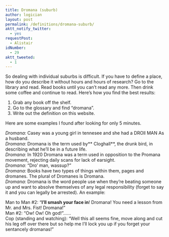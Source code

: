 ```yaml
---
title: Dromana (suburb)
author: logician
layout: post
permalink: /definitions/dromana-suburb/
aktt_notify_twitter:
  - yes
requestPost:
  - Alistair
idNumber:
  - 29
aktt_tweeted:
  - 1
---
```

So dealing with individual suburbs is difficult. If you have to define a place, how do you describe it without hours and hours of research? <!--more-->Go to the library and read. Read books until you can&#8217;t read any more. Then drink some coffee and continue to read. Here&#8217;s how you find the best results:

1. Grab any book off the shelf.  
2. Go to the glossary and find &#8220;dromana&#8221;.  
3. Write out the definition on this website.

Here are some examples I found after looking for only 5 minutes.

*Dromana:* Casey was a young girl in tennesee and she had a DROll MAN As a husband.  
*Dromana:* Dromana is the term used by** Cloghall**, the drunk bird, in describing what he&#8217;ll be in a future life.  
*Dromana:* In 1920 Dromana was a term used in opposition to the Promana movement, rejecting daily scans for lack of earsight.  
*Dromana:* &#8220;Dro&#8217; man, wassup?&#8221;  
*Dromana:* Books have two types of things within them, pages and dromanes. The plural of Dromanes is Dromana.  
*Dromana:* Dromana is the word people use when they&#8217;re beating someone up and want to absolve themselves of any legal responsibility (forget to say it and you can legally be arrested). An example:

Man to Man #2: &#8220;**I&#8217;ll smash your face in**! Dromana! You need a lesson from Mr. and Mrs. Fist! Dromana!&#8221;  
Man #2: &#8220;Ow! Ow! Oh god!&#8221;&#8230;&#8230;  
Cop (standing and watching): &#8220;Well this all seems fine, move along and cut his leg off over there but so help me I&#8217;ll lock you up if you forget your sentancely dromanas!&#8221;